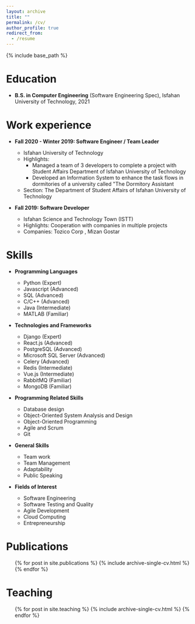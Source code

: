 ```yaml
---
layout: archive
title: ""
permalink: /cv/
author_profile: true
redirect_from:
  - /resume
---
```


{% include base_path %}

Education
======
* **B.S. in Computer Engineering** (Software Engineering Spec), Isfahan University of Technology, 2021


Work experience
======

* **Fall 2020 - Winter 2019: Software Engineer / Team Leader**
  * Isfahan University of Technology
  * Highlights:
    * Managed a team of 3 developers to complete a project with Student Affairs Department of Isfahan University of Technology
    * Developed an Information System to enhance the task flows in dormitories of a university called "The Dormitory Assistant
  * Section: The Department of Student Affairs of Isfahan University of Technology

* **Fall 2019: Software Developer**
  * Isfahan Science and Technology Town (ISTT)
  * Highlights: Cooperation with companies in multiple projects
  * Companies: Tozico Corp , Mizan Gostar
  
Skills
======

* **Programming Languages**
  * Python (Expert)
  * Javascript (Advanced)
  * SQL (Advanced)
  * C/C++ (Advanced)
  * Java (Intermediate)
  * MATLAB (Familiar)


* **Technologies and Frameworks**
  * Django (Expert)
  * React.js (Advanced)
  * PostgreSQL (Advanced)
  * Microsoft SQL Server (Advanced)
  * Celery (Advanced)
  * Redis (Intermediate)
  * Vue.js (Intermediate)
  * RabbitMQ (Familiar)
  * MongoDB (Familiar)




* **Programming Related Skills**
  * Database design
  * Object-Oriented System Analysis and Design
  * Object-Oriented Programming
  * Agile and Scrum
  * Git


* **General Skills**
  * Team work
  * Team Management
  * Adaptability
  * Public Speaking




* **Fields of Interest**
  * Software Engineering
  * Software Testing and Quality
  * Agile Development
  * Cloud Computing
  * Entrepreneurship

Publications
======
  <ul>{% for post in site.publications %}
    {% include archive-single-cv.html %}
  {% endfor %}</ul>
  
Teaching
======
  <ul>{% for post in site.teaching %}
    {% include archive-single-cv.html %}
  {% endfor %}</ul>
